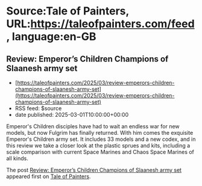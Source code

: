 # Source:Tale of Painters, URL:https://taleofpainters.com/feed, language:en-GB

## Review: Emperor’s Children Champions of Slaanesh army set
 - [https://taleofpainters.com/2025/03/review-emperors-children-champions-of-slaanesh-army-set](https://taleofpainters.com/2025/03/review-emperors-children-champions-of-slaanesh-army-set)
 - RSS feed: $source
 - date published: 2025-03-01T10:00:00+00:00

<p>Emperor's Children disciples have had to wait an endless war for new models, but now Fulgrim has finally returned. With him comes the exquisite Emperor's Children army set. It includes 33 models and a new codex, and in this review we take a closer look at the plastic sprues and kits, including a scale comparison with current Space Marines and Chaos Space Marines of all kinds.</p>
<p>The post <a href="https://taleofpainters.com/2025/03/review-emperors-children-champions-of-slaanesh-army-set/">Review: Emperor&#8217;s Children Champions of Slaanesh army set</a> appeared first on <a href="https://taleofpainters.com">Tale of Painters</a>.</p>

